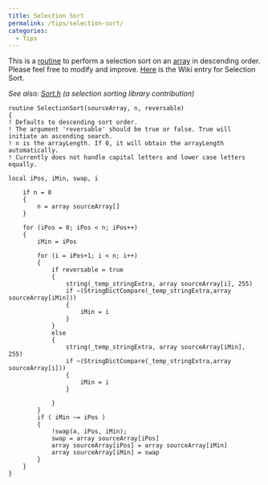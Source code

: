 ```yaml
---
title: Selection Sort
permalink: /tips/selection-sort/
categories: 
  - Tips
---
```


This is a [routine](routine) to perform a selection sort on
an [array](array) in descending order. Please feel free to
modify and improve. [Here](http://en.wikipedia.org/wiki/Selection_sort)
is the Wiki entry for Selection Sort.

*See also: [Sort.h](Sort.h) (a selection sorting library
contribution)*

<!-- -->

    routine SelectionSort(sourceArray, n, reversable)
    {
    ! Defaults to descending sort order.
    ! The argument 'reversable' should be true or false. True will initiate an ascending search.
    ! n is the arrayLength. If 0, it will obtain the arrayLength automatically.
    ! Currently does not handle capital letters and lower case letters equally.

    local iPos, iMin, swap, i

        if n = 0
        {
            n = array sourceArray[]
        }

        for (iPos = 0; iPos < n; iPos++)
        {
            iMin = iPos

            for (i = iPos+1; i < n; i++)
            {
                if reversable = true
                {
                    string(_temp_stringExtra, array sourceArray[i], 255)
                    if ~(StringDictCompare(_temp_stringExtra,array sourceArray[iMin]))
                    {
                        iMin = i
                    }
                }
                else
                {
                    string(_temp_stringExtra, array sourceArray[iMin], 255)
                    if ~(StringDictCompare(_temp_stringExtra,array sourceArray[i]))
                    {
                        iMin = i
                    }

                }
            }
            if ( iMin ~= iPos )
            {
                !swap(a, iPos, iMin);
                swap = array sourceArray[iPos]
                array sourceArray[iPos] = array sourceArray[iMin]
                array sourceArray[iMin] = swap
            }
        }
    }
